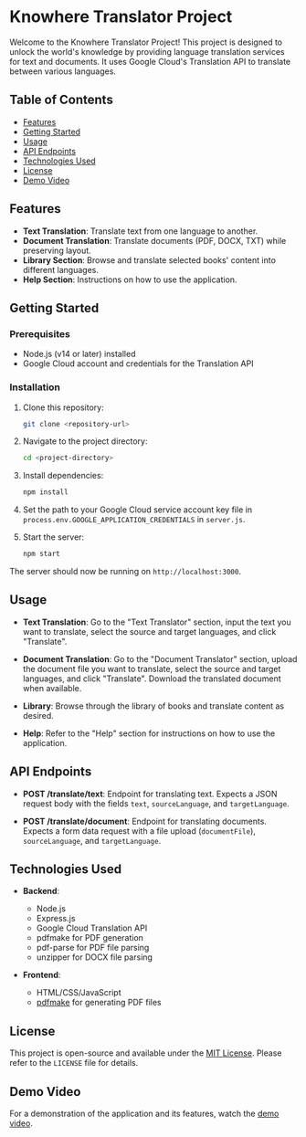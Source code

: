 # Knowhere Translator Project

Welcome to the Knowhere Translator Project! This project is designed to unlock the world's knowledge by providing language translation services for text and documents. It uses Google Cloud's Translation API to translate between various languages.

## Table of Contents

- [Features](#features)
- [Getting Started](#getting-started)
- [Usage](#usage)
- [API Endpoints](#api-endpoints)
- [Technologies Used](#technologies-used)
- [License](#license)
- [Demo Video](#demo-video)

## Features

- **Text Translation**: Translate text from one language to another.
- **Document Translation**: Translate documents (PDF, DOCX, TXT) while preserving layout.
- **Library Section**: Browse and translate selected books' content into different languages.
- **Help Section**: Instructions on how to use the application.

## Getting Started

### Prerequisites

- Node.js (v14 or later) installed
- Google Cloud account and credentials for the Translation API

### Installation

1. Clone this repository:

    ```bash
    git clone <repository-url>
    ```

2. Navigate to the project directory:

    ```bash
    cd <project-directory>
    ```

3. Install dependencies:

    ```bash
    npm install
    ```

4. Set the path to your Google Cloud service account key file in `process.env.GOOGLE_APPLICATION_CREDENTIALS` in `server.js`.

5. Start the server:

    ```bash
    npm start
    ```

The server should now be running on `http://localhost:3000`.

## Usage

- **Text Translation**: Go to the "Text Translator" section, input the text you want to translate, select the source and target languages, and click "Translate".
  
- **Document Translation**: Go to the "Document Translator" section, upload the document file you want to translate, select the source and target languages, and click "Translate". Download the translated document when available.

- **Library**: Browse through the library of books and translate content as desired.

- **Help**: Refer to the "Help" section for instructions on how to use the application.

## API Endpoints

- **POST /translate/text**: Endpoint for translating text. Expects a JSON request body with the fields `text`, `sourceLanguage`, and `targetLanguage`.
  
- **POST /translate/document**: Endpoint for translating documents. Expects a form data request with a file upload (`documentFile`), `sourceLanguage`, and `targetLanguage`.

## Technologies Used

- **Backend**:
  - Node.js
  - Express.js
  - Google Cloud Translation API
  - pdfmake for PDF generation
  - pdf-parse for PDF file parsing
  - unzipper for DOCX file parsing

- **Frontend**:
  - HTML/CSS/JavaScript
  - [pdfmake](https://pdfmake.github.io/docs/) for generating PDF files

## License

This project is open-source and available under the [MIT License](LICENSE). Please refer to the `LICENSE` file for details.

## Demo Video

For a demonstration of the application and its features, watch the [demo video](<demo-video-link>).

